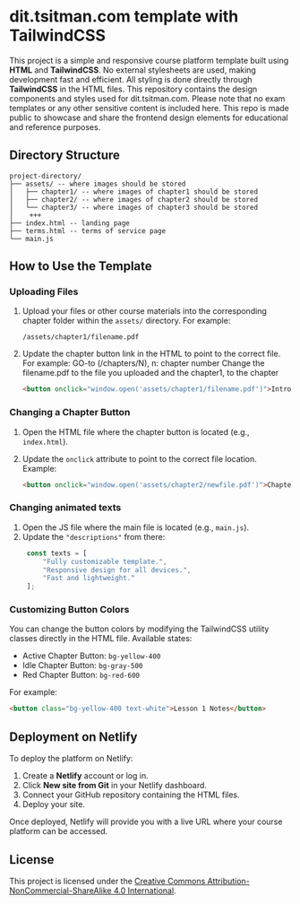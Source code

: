 
# dit.tsitman.com template with TailwindCSS

This project is a simple and responsive course platform template built using **HTML** and **TailwindCSS**. No external stylesheets are used, making development fast and efficient. All styling is done directly through **TailwindCSS** in the HTML files. This repository contains the design components and styles used for dit.tsitman.com. Please note that no exam templates or any other sensitive content is included here. This repo is made public to showcase and share the frontend design elements for educational and reference purposes.

## Directory Structure

```
project-directory/ 
├── assets/ -- where images should be stored
│   ├── chapter1/ -- where images of chapter1 should be stored
│   ├── chapter2/ -- where images of chapter2 should be stored
│   └── chapter3/ -- where images of chapter3 should be stored
│    +++
├── index.html -- landing page
├── terms.html -- terms of service page
└── main.js
```

## How to Use the Template

### Uploading Files

1. Upload your files or other course materials into the corresponding chapter folder within the `assets/` directory. For example:

   ```
   /assets/chapter1/filename.pdf
   ```

2. Update the chapter button link in the HTML to point to the correct file. For example:
GO-to (/chapters/N), n: chapter number 
Change the filename.pdf to the file you uploaded and the chapter1, to the chapter 
   ```html
   <button onclick="window.open('assets/chapter1/filename.pdf')">Introducion to Programming [2023]</button>
   ```

### Changing a Chapter Button

1. Open the HTML file where the chapter button is located (e.g., `index.html`).
2. Update the `onclick` attribute to point to the correct file location. Example:

   ```html
   <button onclick="window.open('assets/chapter2/newfile.pdf')">Chapter N</button>
   ```

### Changing animated texts

1. Open the JS file where the main file is located (e.g., `main.js`).
2. Update the `"descriptions"` from there:
   ```js
    const texts = [
        "Fully customizable template.",
        "Responsive design for all devices.",
        "Fast and lightweight."
    ];
   ```
   
### Customizing Button Colors

You can change the button colors by modifying the TailwindCSS utility classes directly in the HTML file. Available states:
- Active Chapter Button: `bg-yellow-400`
- Idle Chapter Button: `bg-gray-500`
- Red Chapter Button: `bg-red-600`

For example:

```html
<button class="bg-yellow-400 text-white">Lesson 1 Notes</button>
```

## Deployment on Netlify

To deploy the platform on Netlify:

1. Create a **Netlify** account or log in.
2. Click **New site from Git** in your Netlify dashboard.
3. Connect your GitHub repository containing the HTML files.
4. Deploy your site.

Once deployed, Netlify will provide you with a live URL where your course platform can be accessed.

## License

This project is licensed under the [Creative Commons Attribution-NonCommercial-ShareAlike 4.0 International](https://creativecommons.org/licenses/by-nc-sa/4.0/).
